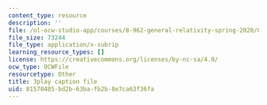 ```yaml
---
content_type: resource
description: ''
file: /ol-ocw-studio-app/courses/8-962-general-relativity-spring-2020/81570485bd2b63bafb2b8e7ca63f36fa_LoIq6KElVxs.srt
file_size: 73244
file_type: application/x-subrip
learning_resource_types: []
license: https://creativecommons.org/licenses/by-nc-sa/4.0/
ocw_type: OCWFile
resourcetype: Other
title: 3play caption file
uid: 81570485-bd2b-63ba-fb2b-8e7ca63f36fa
---
```

